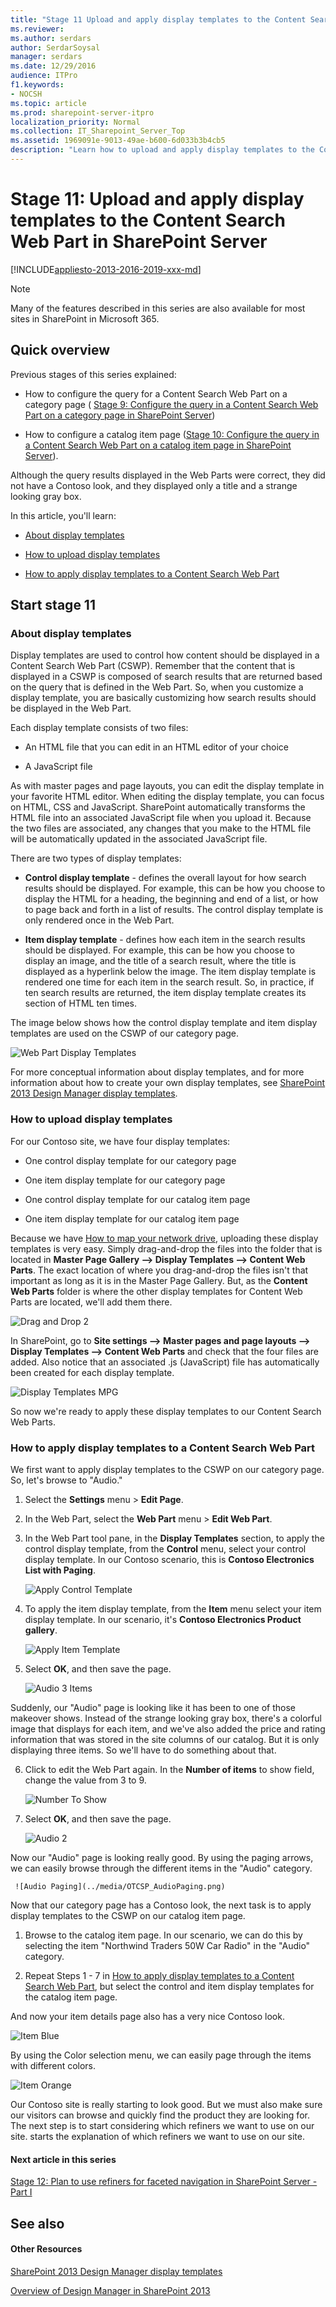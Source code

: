 ```yaml
---
title: "Stage 11 Upload and apply display templates to the Content Search Web Part in SharePoint Server"
ms.reviewer: 
ms.author: serdars
author: SerdarSoysal
manager: serdars
ms.date: 12/29/2016
audience: ITPro
f1.keywords:
- NOCSH
ms.topic: article
ms.prod: sharepoint-server-itpro
localization_priority: Normal
ms.collection: IT_Sharepoint_Server_Top
ms.assetid: 1969091e-9013-49ae-b600-6d033b3b4cb5
description: "Learn how to upload and apply display templates to the Content Search Web Part in SharePoint Server 2016."
---
```


# Stage 11: Upload and apply display templates to the Content Search Web Part in SharePoint Server

[!INCLUDE[appliesto-2013-2016-2019-xxx-md](../includes/appliesto-2013-2016-2019-xxx-md.md)]
  
> [!NOTE]
> Many of the features described in this series are also available for most sites in SharePoint in Microsoft 365. 
  
## Quick overview

Previous stages of this series explained:
  
-  How to configure the query for a Content Search Web Part on a category page ( [Stage 9: Configure the query in a Content Search Web Part on a category page in SharePoint Server](stage-9-configure-the-query-in-a-content-search-web-part-on-a-category-page.md))
    
- How to configure a catalog item page ([Stage 10: Configure the query in a Content Search Web Part on a catalog item page in SharePoint Server](stage-10-configure-the-query-in-a-content-search-web-part-on-a-catalog-item-page.md)).
    
Although the query results displayed in the Web Parts were correct, they did not have a Contoso look, and they displayed only a title and a strange looking gray box.
  
In this article, you'll learn:
  
- [About display templates](stage-11-upload-and-apply-display-templates-to-the-content-search-web-part.md#BKMK_AboutDisplayTemplates)
    
- [How to upload display templates](stage-11-upload-and-apply-display-templates-to-the-content-search-web-part.md#BKMK_HowToUploadDisplayTemplates)
    
- [How to apply display templates to a Content Search Web Part](stage-11-upload-and-apply-display-templates-to-the-content-search-web-part.md#BKMK_HowToApplyDisplayTemplatesToAContentSearchWebPart)
    
## Start stage 11

### About display templates
<a name="BKMK_AboutDisplayTemplates"> </a>

Display templates are used to control how content should be displayed in a Content Search Web Part (CSWP). Remember that the content that is displayed in a CSWP is composed of search results that are returned based on the query that is defined in the Web Part. So, when you customize a display template, you are basically customizing how search results should be displayed in the Web Part.
  
Each display template consists of two files:
  
- An HTML file that you can edit in an HTML editor of your choice
    
- A JavaScript file
    
As with master pages and page layouts, you can edit the display template in your favorite HTML editor. When editing the display template, you can focus on HTML, CSS and JavaScript. SharePoint automatically transforms the HTML file into an associated JavaScript file when you upload it. Because the two files are associated, any changes that you make to the HTML file will be automatically updated in the associated JavaScript file.
  
There are two types of display templates:
  
- **Control display template** - defines the overall layout for how search results should be displayed. For example, this can be how you choose to display the HTML for a heading, the beginning and end of a list, or how to page back and forth in a list of results. The control display template is only rendered once in the Web Part. 
    
- **Item display template** - defines how each item in the search results should be displayed. For example, this can be how you choose to display an image, and the title of a search result, where the title is displayed as a hyperlink below the image. The item display template is rendered one time for each item in the search result. So, in practice, if ten search results are returned, the item display template creates its section of HTML ten times. 
    
The image below shows how the control display template and item display templates are used on the CSWP of our category page.
  
![Web Part Display Templates](../media/OTCSP_WebPartDisplayTemplates.png)
  
For more conceptual information about display templates, and for more information about how to create your own display templates, see [SharePoint 2013 Design Manager display templates](https://go.microsoft.com/fwlink/p/?LinkId=401787).
  
### How to upload display templates
<a name="BKMK_HowToUploadDisplayTemplates"> </a>

For our Contoso site, we have four display templates:
  
- One control display template for our category page
    
- One item display template for our category page
    
- One control display template for our catalog item page
    
- One item display template for our catalog item page
    
Because we have [How to map your network drive](stage-6-upload-and-apply-a-new-master-page-to-a-publishing-site.md#BKMK_HowToMapYourNetworkDrive), uploading these display templates is very easy. Simply drag-and-drop the files into the folder that is located in **Master Page Gallery --\> Display Templates --\> Content Web Parts**. The exact location of where you drag-and-drop the files isn't that important as long as it is in the Master Page Gallery. But, as the **Content Web Parts** folder is where the other display templates for Content Web Parts are located, we'll add them there. 
  
![Drag and Drop 2](../media/OTCSP_DragAndDrop2.png)
  
In SharePoint, go to **Site settings --\> Master pages and page layouts --\> Display Templates --\> Content Web Parts** and check that the four files are added. Also notice that an associated .js (JavaScript) file has automatically been created for each display template. 
  
![Display Templates MPG](../media/OTCSP_DisplayTemplatesMPG.png)
  
So now we're ready to apply these display templates to our Content Search Web Parts.
  
### How to apply display templates to a Content Search Web Part
<a name="BKMK_HowToApplyDisplayTemplatesToAContentSearchWebPart"> </a>

We first want to apply display templates to the CSWP on our category page. So, let's browse to "Audio."
  
1. Select the **Settings** menu > **Edit Page**. 
    
2. In the Web Part, select the **Web Part** menu > **Edit Web Part**. 
    
3. In the Web Part tool pane, in the **Display Templates** section, to apply the control display template, from the **Control** menu, select your control display template. In our Contoso scenario, this is **Contoso Electronics List with Paging**. 
    
     ![Apply Control Template](../media/OTCSP_ApplyControlTemplate.png)
  
4. To apply the item display template, from the **Item** menu select your item display template. In our scenario, it's **Contoso Electronics Product gallery**. 
    
     ![Apply Item Template](../media/OTCSP_ApplyItemTemplate.png)
  
5. Select **OK**, and then save the page. 
    
     ![Audio 3 Items](../media/OTCSP_Audio3Items.png)
  
Suddenly, our "Audio" page is looking like it has been to one of those makeover shows. Instead of the strange looking gray box, there's a colorful image that displays for each item, and we've also added the price and rating information that was stored in the site columns of our catalog. But it is only displaying three items. So we'll have to do something about that.
    
6. Click to edit the Web Part again. In the **Number of items** to show field, change the value from 3 to 9. 
    
     ![Number To Show](../media/OTCSP_NumberToShow.png)
  
7. Select **OK**, and then save the page. 
    
     ![Audio 2](../media/OTCSP_Audio2.png)
  
Now our "Audio" page is looking really good. By using the paging arrows, we can easily browse through the different items in the "Audio" category.
    
     ![Audio Paging](../media/OTCSP_AudioPaging.png)
  
Now that our category page has a Contoso look, the next task is to apply display templates to the CSWP on our catalog item page.
  
1. Browse to the catalog item page. In our scenario, we can do this by selecting the item "Northwind Traders 50W Car Radio" in the "Audio" category.
    
2. Repeat Steps 1 - 7 in [How to apply display templates to a Content Search Web Part](stage-11-upload-and-apply-display-templates-to-the-content-search-web-part.md#BKMK_HowToApplyDisplayTemplatesToAContentSearchWebPart), but select the control and item display templates for the catalog item page.
    
And now your item details page also has a very nice Contoso look.
  
![Item Blue](../media/OTCSP_ItemBlue.png)
  
By using the Color selection menu, we can easily page through the items with different colors.
  
![Item Orange](../media/OTCSP_ItemOrange.png)
  
Our Contoso site is really starting to look good. But we must also make sure our visitors can browse and quickly find the product they are looking for. The next step is to start considering which refiners we want to use on our site. starts the explanation of which refiners we want to use on our site.
  
#### Next article in this series

[Stage 12: Plan to use refiners for faceted navigation in SharePoint Server - Part I](stage-12-plan-to-use-refiners-for-faceted-navigation-inpart-i.md)
  
## See also

#### Other Resources

[SharePoint 2013 Design Manager display templates](https://msdn.microsoft.com/library/jj945138.aspx)
  
[Overview of Design Manager in SharePoint 2013](https://msdn.microsoft.com/library/jj822363.aspx)

